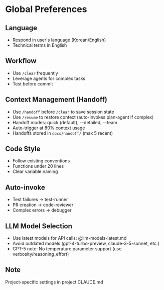 # Global Preferences

## Language
- Respond in user's language (Korean/English)
- Technical terms in English

## Workflow
- Use `/clear` frequently
- Leverage agents for complex tasks
- Test before commit

## Context Management (Handoff)
- Use `/handoff` before `/clear` to save session state
- Use `/resume` to restore context (auto-invokes plan-agent if complex)
- Handoff modes: quick (default), --detailed, --team
- Auto-trigger at 80% context usage
- Handoffs stored in `docs/handoff/` (max 5 recent)

## Code Style
- Follow existing conventions
- Functions under 20 lines
- Clear variable naming

## Auto-invoke
- Test failures → test-runner
- PR creation → code-reviewer
- Complex errors → debugger

## LLM Model Selection
- Use latest models for API calls: @llm-models-latest.md
- Avoid outdated models (gpt-4-turbo-preview, claude-3-5-sonnet, etc.)
- GPT-5 note: No temperature parameter support (use verbosity/reasoning_effort)

## Note
Project-specific settings in project CLAUDE.md